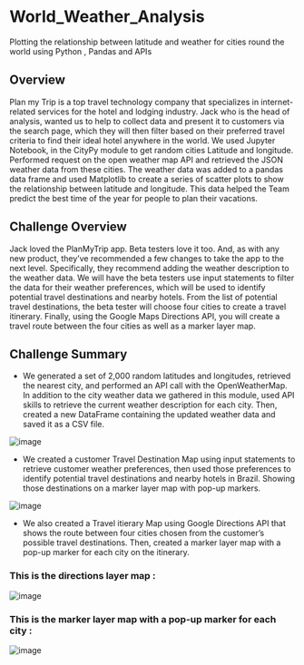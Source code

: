 # World_Weather_Analysis
Plotting the relationship between latitude and weather for cities round the world using Python , Pandas and APIs

## Overview
Plan my Trip is a top travel technology company that specializes in internet-related services for the hotel and lodging industry. 
Jack who is the head of analysis, wanted us to help to collect data and present it to customers via the search page, which they will then filter based on their preferred travel criteria to find their ideal hotel anywhere in the world.
We used Jupyter Notebook, in the CityPy module to get random cities Latitude and longitude. Performed request on the open weather map API and retrieved the JSON weather data from these cities. The weather data was added to a pandas data frame and used Matplotlib to create a series of scatter plots to show the relationship between latitude and longitude.
This data helped the Team predict the best time of the year for people to plan their vacations. 

## Challenge Overview
Jack loved the PlanMyTrip app. Beta testers love it too. And, as with any new product, they’ve recommended a few changes to take the app to the next level. Specifically, they recommend adding the weather description to the weather data. We will have the beta testers use input statements to filter the data for their weather preferences, which will be used to identify potential travel destinations and nearby hotels. From the list of potential travel destinations, the beta tester will choose four cities to create a travel itinerary. Finally, using the Google Maps Directions API, you will create a travel route between the four cities as well as a marker layer map.

## Challenge Summary 
- We generated a set of 2,000 random latitudes and longitudes, retrieved the nearest city, and performed an API call with the OpenWeatherMap. In addition to the city weather data we gathered in this module, used API skills to retrieve the current weather description for each city. Then, created a new DataFrame containing the updated weather data and saved it as a CSV file.

![image](https://user-images.githubusercontent.com/78935551/114281104-6fbdeb00-9a0a-11eb-8bc8-0b82ec0c2243.png)


- We created a customer Travel Destination Map using input statements to retrieve customer weather preferences, then used those preferences to identify potential travel destinations and nearby hotels in Brazil. Showing those destinations on a marker layer map with pop-up markers.

![image](https://user-images.githubusercontent.com/78935551/114281111-7fd5ca80-9a0a-11eb-9e34-935251eee7d4.png)

- We also created a Travel itierary Map using Google Directions API that shows the route between four cities chosen from the customer’s possible travel destinations. Then, created a marker layer map with a pop-up marker for each city on the itinerary.

### This is the directions layer map :

![image](https://user-images.githubusercontent.com/78935551/114281121-97ad4e80-9a0a-11eb-9df9-c4f799bf547f.png)


### This is the marker layer map with a pop-up marker for each city :

![image](https://user-images.githubusercontent.com/78935551/114281124-a0058980-9a0a-11eb-9a3b-6b486cb3afc1.png)



